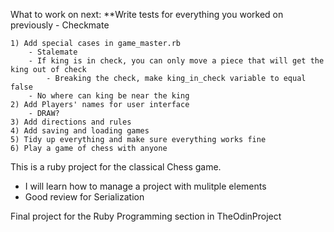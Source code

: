 What to work on next:
    **Write tests for everything you worked on previously
    - Checkmate

    1) Add special cases in game_master.rb
        - Stalemate
        - If king is in check, you can only move a piece that will get the king out of check
            - Breaking the check, make king_in_check variable to equal false
        - No where can king be near the king
    2) Add Players' names for user interface
        - DRAW? 
    3) Add directions and rules
    4) Add saving and loading games
    5) Tidy up everything and make sure everything works fine
    6) Play a game of chess with anyone

This is a ruby project for the classical Chess game.

- I will learn how to manage a project with mulitple elements
- Good review for Serialization

Final project for the Ruby Programming section in TheOdinProject
